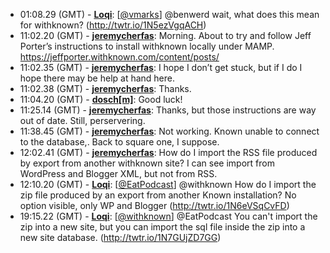 * <a id="01:08.29">01:08.29 (GMT)</a> - __[Loqi](https://github.com/Loqi)__: [<a href="https://twitter.com/vmarks">@vmarks</a>] @benwerd wait, what does this mean for withknown? (http://twtr.io/1N5ezVgqACH)
* <a id="11:02.20">11:02.20 (GMT)</a> - __[jeremycherfas](https://github.com/jeremycherfas)__: Morning. About to try and follow Jeff Porter’s instructions to install withknown locally under MAMP. https://jeffporter.withknown.com/content/posts/
* <a id="11:02.35">11:02.35 (GMT)</a> - __[jeremycherfas](https://github.com/jeremycherfas)__: I hope I don’t get stuck, but if I do I hope there may be help at hand here.
* <a id="11:02.38">11:02.38 (GMT)</a> - __[jeremycherfas](https://github.com/jeremycherfas)__: Thanks.
* <a id="11:04.20">11:04.20 (GMT)</a> - __[dosch[m]](https://github.com/dosch[m])__: Good luck!
* <a id="11:25.14">11:25.14 (GMT)</a> - __[jeremycherfas](https://github.com/jeremycherfas)__: Thanks, but those instructions are way out of date. Still, perservering.
* <a id="11:38.45">11:38.45 (GMT)</a> - __[jeremycherfas](https://github.com/jeremycherfas)__: Not working. Known unable to connect to the database,. Back to square one, I suppose.
* <a id="12:02.41">12:02.41 (GMT)</a> - __[jeremycherfas](https://github.com/jeremycherfas)__: How do I import the RSS file produced by export from another withknown site? I can see import from WordPress and Blogger XML, but not from RSS.
* <a id="12:10.20">12:10.20 (GMT)</a> - __[Loqi](https://github.com/Loqi)__: [<a href="https://twitter.com/EatPodcast">@EatPodcast</a>] @withknown How do I import the zip file produced by an export from another Known installation? No option visible, only WP and Blogger (http://twtr.io/1N6eVSqCvFD)
* <a id="19:15.22">19:15.22 (GMT)</a> - __[Loqi](https://github.com/Loqi)__: [<a href="https://twitter.com/withknown">@withknown</a>] @EatPodcast You can't import the zip into a new site, but you can import the sql file inside the zip into a new site database. (http://twtr.io/1N7GUjZD7GG)
